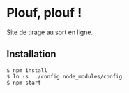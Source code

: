 # Plouf, plouf !

Site de tirage au sort en ligne.

## Installation

  ```shell
  $ npm install
  $ ln -s ../config node_modules/config
  $ npm start
  ```
